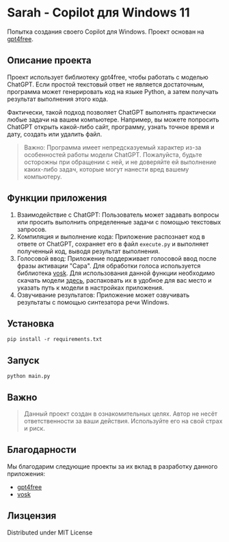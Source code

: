 # Sarah - Copilot для Windows 11

Попытка создания своего Copilot для Windows. Проект основан на [gpt4free](https://github.com/xtekky/gpt4free).

## Описание проекта

Проект использует библиотеку gpt4free, чтобы работать с моделью ChatGPT. Если простой текстовый ответ не является достаточным, программа может генерировать код на языке Python, а затем получать результат выполнения этого кода.

Фактически, такой подход позволяет ChatGPT выполнять практически любые задачи на вашем компьютере. Например, вы можете попросить ChatGPT открыть какой-либо сайт, программу, узнать точное время и дату, создать или удалить файл.

> Важно: Программа имеет непредсказуемый характер из-за особенностей работы модели ChatGPT. Пожалуйста, будьте осторожны при обращении с ней, и не доверяйте ей выполнение каких-либо задач, которые могут нанести вред вашему компьютеру.

## Функции приложения

1. Взаимодействие с ChatGPT: Пользователь может задавать вопросы или просить выполнить определенные задачи с помощью текстовых запросов.
2. Компиляция и выполнение кода: Приложение распознает код в ответе от ChatGPT, сохраняет его в файл `execute.py` и выполняет полученный код, выводя результат выполнения.
3. Голосовой ввод: Приложение поддерживает голосовой ввод после фразы активации "Сара". Для обработки голоса используется библиотека [vosk](https://alphacephei.com/vosk/). Для использования данной функции необходимо скачать модели [здесь](https://alphacephei.com/vosk/models), распаковать их в удобное для вас место и указать путь к модели в настройках приложения.
4. Озвучивание результатов: Приложение может озвучивать результаты с помощью синтезатора речи Windows.

## Установка
```
pip install -r requirements.txt
```

## Запуск
```
python main.py
```
## Важно
> Данный проект создан в ознакомительных целях. Автор не несёт ответственности за ваши действия. Используйте его на свой страх и риск.

## Благодарности
Мы благодарим следующие проекты за их вклад в разработку данного приложения:
* [gpt4free](https://github.com/xtekky/gpt4free)
* [vosk](https://alphacephei.com/vosk/)

## Лизцензия
Distributed under MIT License
